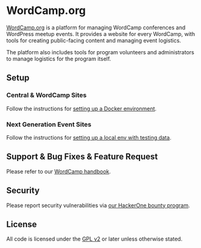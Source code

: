 # WordCamp.org

[WordCamp.org](https://central.wordcamp.org) is a platform for managing WordCamp conferences and WordPress meetup events. It provides a website for every WordCamp, with tools for creating public-facing content and managing event logistics.

The platform also includes tools for program volunteers and administrators to manage logistics for the program itself.


## Setup

### Central & WordCamp Sites
Follow the instructions for [setting up a Docker environment](.docker/readme.md).

### Next Generation Event Sites
Follow the instructions for [setting up a local env with testing data](public_html/wp-content/themes/wporg-events-2023/README.md).

## Support & Bug Fixes & Feature Request

Please refer to our [WordCamp handbook](https://make.wordpress.org/meta/handbook/about/projects/wordcamp-org/).

## Security

Please report security vulnerabilities via [our HackerOne bounty program](https://hackerone.com/wordpress).


## License

All code is licensed under the [GPL v2](https://www.gnu.org/licenses/old-licenses/gpl-2.0.html) or later unless otherwise stated.
